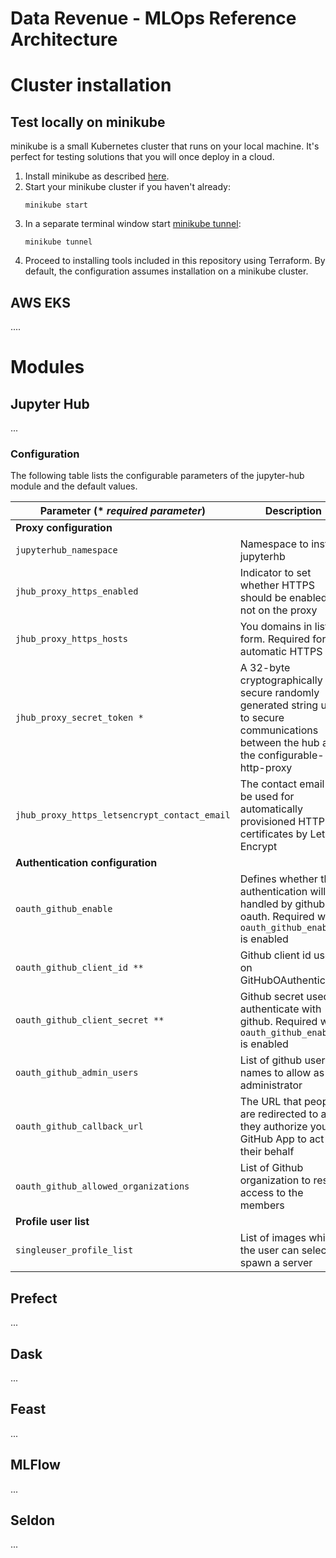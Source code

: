 # Data Revenue - MLOps Reference Architecture

# Cluster installation

## Test locally on minikube

minikube is a small Kubernetes cluster that runs on your local machine. It's perfect for testing
solutions that you will once deploy in a cloud. 

1. Install minikube as described [here](https://minikube.sigs.k8s.io/docs/start/).
2. Start your minikube cluster if you haven't already:
    ```commandline
    minikube start
    ```
3. In a separate terminal window start [minikube tunnel](https://minikube.sigs.k8s.io/docs/handbook/accessing/#using-minikube-tunnel):
    ```commandline
    minikube tunnel
    ```
4. Proceed to installing tools included in this repository using Terraform. By default, the configuration
assumes installation on a minikube cluster.

## AWS EKS
....

# Modules

## Jupyter Hub
...
### Configuration

The following table lists the configurable parameters of the jupyter-hub module and the default values.



| Parameter (* *required parameter*)                | Description                        | Default  |
| --------                 | --------                           | -------- |
|  **Proxy configuration**               |                        |           |          | 
| `jupyterhub_namespace`     | Namespace to install jupyterhb     | `jhub`     |
| `jhub_proxy_https_enabled` | Indicator to set whether HTTPS should be enabled or not on the proxy | `true` | 
| `jhub_proxy_https_hosts`   | You domains in list form. Required for automatic HTTPS | `[]` |
| `jhub_proxy_secret_token *`  | A 32-byte cryptographically secure randomly generated string used to secure communications between the hub and the configurable-http-proxy | `nil` |
| `jhub_proxy_https_letsencrypt_contact_email` | The contact email to be used for automatically provisioned HTTPS certificates by Let’s Encrypt | `""`| 
| **Authentication configuration**  |
| `oauth_github_enable` | Defines whether the authentication will be handled by github oauth. Required when `oauth_github_enable` is enabled| `false` | 
| `oauth_github_client_id **` | Github client id used on GitHubOAuthenticator. | `""`| 
| `oauth_github_client_secret **`| Github secret used to authenticate with github. Required when `oauth_github_enable` is enabled |  `""`| 
| `oauth_github_admin_users`| List of github user names to allow as administrator| `[]`|
| `oauth_github_callback_url`| The URL that people are redirected to after they authorize your GitHub App to act on their behalf | `""`|
| `oauth_github_allowed_organizations`|List of Github organization to restrict access to the members | `[""]`|
| **Profile user list** | | |
| `singleuser_profile_list` | List of images which the user can select to spawn a server| `jupyter/datascience-notebook:2343e33dec46`|  

## Prefect
...
## Dask
...
## Feast
...
## MLFlow
...
## Seldon
...


